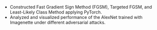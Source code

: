- Constructed Fast Gradient Sign Method (FGSM), Targeted FGSM, and Least-Likely Class Method applying PyTorch.
- Analyzed and visualized performance of the AlexNet trained with Imagenette under different adversarial attacks.
